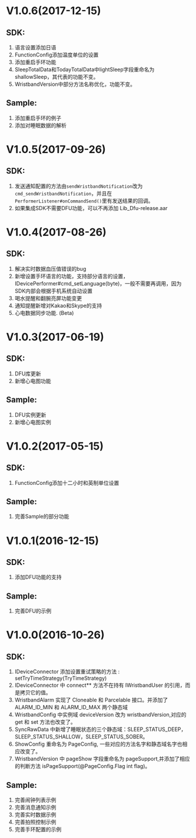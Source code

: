 # V1.0.6(2017-12-15)
## SDK:
1. 语言设置添加日语
2. FunctionConfig添加温度单位的设置
3. 添加重启手环功能
4. SleepTotalData和TodayTotalData中lightSleep字段重命名为shallowSleep，其代表的功能不变。
5. WristbandVersion中部分方法名称优化，功能不变。

## Sample:
1. 添加重启手环的例子
2. 添加对睡眠数据的解析

# V1.0.5(2017-09-26)
## SDK:
1. 发送通知配置的方法由`sendWristbandNotification`改为`cmd_sendWristbandNotification`，并且在`PerformerListener#onCommandSend()`里有发送结果的回调。
2. 如果集成SDK不需要DFU功能，可以不再添加 Lib_Dfu-release.aar

# V1.0.4(2017-08-26)
## SDK:
1. 解决实时数据血压值错误的bug
2. 新增设置手环语言的功能，支持部分语言的设置，IDevicePerformer#cmd_setLanguage(byte)，一般不需要再调用，因为SDK内部会根据手机系统自动设置
3. 喝水提醒和翻腕亮屏功能变更
4. 通知提醒新增对Kakao和Skype的支持
5. 心电数据同步功能. (Beta)


# V1.0.3(2017-06-19)
## SDK:
1. DFU库更新
2. 新增心电图功能

## Sample:
1. DFU实例更新
2. 新增心电图实例

# V1.0.2(2017-05-15)
## SDK:
1. FunctionConfig添加十二小时和英制单位设置

## Sample:
1. 完善Sample的部分功能


# V1.0.1(2016-12-15)
## SDK:
1. 添加DFU功能的支持

## Sample:
1. 完善DFU的示例


# V1.0.0(2016-10-26)
## SDK:
1. IDeviceConnector 添加设置重试策略的方法 : setTryTimeStrategy(TryTimeStrategy)
2. IDeviceConnector 中 connect** 方法不在持有 IWristbandUser 的引用，而是拷贝它的值。
3. WristbandAlarm 实现了 Cloneable 和 Parcelable 接口。并添加了 ALARM_ID_MIN 和 ALARM_ID_MAX 两个静态域
4. WristbandConfig 中实例域 deviceVersion 改为 wristbandVersion,对应的 get 和 set 方法也改变了。
5. SyncRawData 中新增了睡眠状态的三个静态域：SLEEP_STATUS_DEEP，SLEEP_STATUS_SHALLOW，SLEEP_STATUS_SOBER。
6. ShowConfig 重命名为 PageConfig, 一些对应的方法名字和静态域名字也相应改变了。
7. WristbandVersion 中 pageShow 字段重命名为 pageSupport,并添加了相应的判断方法 isPageSupport(@PageConfig.Flag int flag)。

## Sample:
1. 完善闹钟列表示例
2. 完善消息通知示例
3. 完善实时数据示例
4. 完善拍照控制示例
5. 完善手环配置的示例

